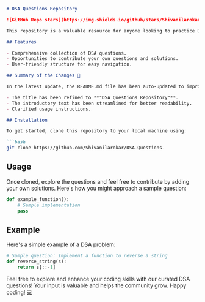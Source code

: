 ```markdown
# DSA Questions Repository

![GitHub Repo stars](https://img.shields.io/github/stars/Shivanilarokar/DSA-Questions-) ![GitHub forks](https://img.shields.io/github/forks/Shivanilarokar/DSA-Questions-) ![GitHub issues](https://img.shields.io/github/issues/Shivanilarokar/DSA-Questions-)

This repository is a valuable resource for anyone looking to practice DSA-related questions. The DSA Questions repository is designed to help you enhance your coding skills and prepare for technical interviews through a curated set of coding challenges.

## Features

- Comprehensive collection of DSA questions.
- Opportunities to contribute your own questions and solutions.
- User-friendly structure for easy navigation.

## Summary of the Changes 📝

In the latest update, the README.md file has been auto-updated to improve clarity and conciseness:

- The title has been refined to **"DSA Questions Repository"**.
- The introductory text has been streamlined for better readability.
- Clarified usage instructions.

## Installation

To get started, clone this repository to your local machine using:

```bash
git clone https://github.com/Shivanilarokar/DSA-Questions-
```

## Usage

Once cloned, explore the questions and feel free to contribute by adding your own solutions. Here's how you might approach a sample question:

```python
def example_function():
    # Sample implementation
    pass
```

## Example

Here's a simple example of a DSA problem:

```python
# Sample question: Implement a function to reverse a string
def reverse_string(s):
    return s[::-1]
```

Feel free to explore and enhance your coding skills with our curated DSA questions! Your input is valuable and helps the community grow. Happy coding! 💻
```